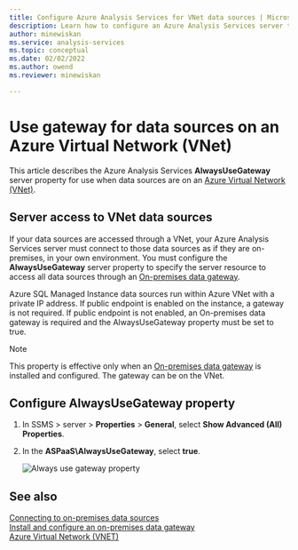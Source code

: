 ```yaml
---
title: Configure Azure Analysis Services for VNet data sources | Microsoft Docs
description: Learn how to configure an Azure Analysis Services server to use a gateway for data sources on Azure Virtual Network (VNet).
author: minewiskan
ms.service: analysis-services
ms.topic: conceptual
ms.date: 02/02/2022
ms.author: owend
ms.reviewer: minewiskan

---
```

# Use gateway for data sources on an Azure Virtual Network (VNet)

This article describes the Azure Analysis Services **AlwaysUseGateway** server property for use when data sources are on an [Azure Virtual Network (VNet)](../virtual-network/virtual-networks-overview.md).

## Server access to VNet data sources

If your data sources are accessed through a VNet, your Azure Analysis Services server must connect to those data sources as if they are on-premises, in your own environment. You must configure the **AlwaysUseGateway** server property to specify the server resource to access all data sources through an [On-premises data gateway](analysis-services-gateway.md). 

Azure SQL Managed Instance data sources run within Azure VNet with a private IP address. If public endpoint is enabled on the instance, a gateway is not required. If public endpoint is not enabled, an On-premises data gateway is required and the AlwaysUseGateway property must be set to true.

> [!NOTE]
> This property is effective only when an [On-premises data gateway](analysis-services-gateway.md) is installed and configured. The gateway can be on the VNet.

## Configure AlwaysUseGateway property

1. In SSMS > server > **Properties** > **General**, select **Show Advanced (All) Properties**.
2. In the **ASPaaS\AlwaysUseGateway**, select **true**.

    ![Always use gateway property](media/analysis-services-vnet-gateway/aas-ssms-always-property.png)


## See also
[Connecting to on-premises data sources](analysis-services-gateway.md)   
[Install and configure an on-premises data gateway](analysis-services-gateway-install.md)   
[Azure Virtual Network (VNET)](../virtual-network/virtual-networks-overview.md)   

